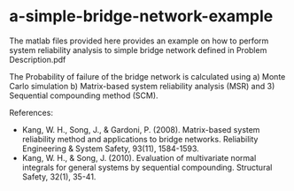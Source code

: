 # a-simple-bridge-network-example

The matlab files provided here provides an example on how to perform system reliability analysis to simple bridge network defined in Problem Description.pdf

The Probability of failure of the bridge network is calculated using a) Monte Carlo simulation b) Matrix-based system reliability analysis (MSR) and 3) Sequential compounding method (SCM).

References:
- Kang, W. H., Song, J., & Gardoni, P. (2008). Matrix-based system reliability method and applications to bridge networks. Reliability Engineering & System Safety, 93(11), 1584-1593.
- Kang, W. H., & Song, J. (2010). Evaluation of multivariate normal integrals for general systems by sequential compounding. Structural Safety, 32(1), 35-41.

